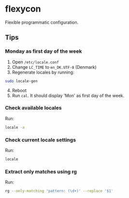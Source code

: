 # flexycon
Flexible programmatic configuration.

## Tips

### Monday as first day of the week

1. Open `/etc/locale.conf`
2. Change `LC_TIME` to `en_DK.UTF-8` (Denmark)
3. Regenerate locales by running:
```sh
sudo locale-gen
```
4. Reboot
5. Run `cal`. It should display 'Mon' as first day of the week.

### Check available locales

Run:
```sh
locale -a
```

### Check current locale settings

Run:
```sh
locale
```

### Extract only matches using rg

Run:
```sh
rg --only-matching 'pattern: (\d+)' --replace '$1'
```

